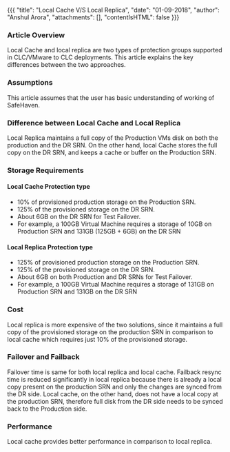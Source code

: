 {{{
  "title": "Local Cache V/S Local Replica",
  "date": "01-09-2018",
  "author": "Anshul Arora",
  "attachments": [],
  "contentIsHTML": false
}}}

### Article Overview
Local Cache and local replica are two types of protection groups supported in CLC/VMware to CLC deployments. This article explains the key differences between the two approaches.

### Assumptions
This article assumes that the user has basic understanding of working of SafeHaven.

### Difference between Local Cache and Local Replica
Local Replica maintains a full copy of the Production VMs disk on both the production and the DR SRN. On the other hand, local Cache stores the full copy on the DR SRN, and keeps a cache or buffer on the Production SRN.

### Storage Requirements
#### Local Cache Protection type
* 10% of provisioned production storage on the Production SRN.
* 125% of the provisioned storage on the DR SRN.
* About 6GB on the DR SRN for Test Failover.
* For example, a 100GB Virtual Machine requires a storage of 10GB on Production SRN and 131GB (125GB + 6GB) on the DR SRN

#### Local Replica Protection type
* 125% of provisioned production storage on the Production SRN.
* 125% of the provisioned storage on the DR SRN.
* About 6GB on both Production and DR SRNs for Test Failover.
* For example, a 100GB Virtual Machine requires a storage of 131GB on Production SRN and 131GB on the DR SRN

### Cost
Local replica is more expensive of the two solutions, since it maintains a full copy of the provisioned storage on the production SRN in comparison to local cache which requires just 10% of the provisioned storage.

### Failover and Failback
Failover time is same for both local replica and local cache. 
Failback resync time is reduced significantly in local replica because there is already a local copy present on the production SRN and only the changes are synced from the DR side. Local cache, on the other hand, does not have a local copy at the production SRN, therefore full disk from the DR side needs to be synced back to the Production side. 

### Performance
Local cache provides better performance in comparison to local replica.
